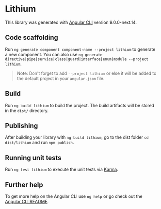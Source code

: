 # Lithium

This library was generated with [Angular CLI](https://github.com/angular/angular-cli) version 9.0.0-next.14.

## Code scaffolding

Run `ng generate component component-name --project lithium` to generate a new component. You can also use `ng generate directive|pipe|service|class|guard|interface|enum|module --project lithium`.
> Note: Don't forget to add `--project lithium` or else it will be added to the default project in your `angular.json` file. 

## Build

Run `ng build lithium` to build the project. The build artifacts will be stored in the `dist/` directory.

## Publishing

After building your library with `ng build lithium`, go to the dist folder `cd dist/lithium` and run `npm publish`.

## Running unit tests

Run `ng test lithium` to execute the unit tests via [Karma](https://karma-runner.github.io).

## Further help

To get more help on the Angular CLI use `ng help` or go check out the [Angular CLI README](https://github.com/angular/angular-cli/blob/master/README.md).
